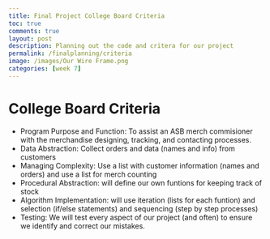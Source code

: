 ```yaml
---
title: Final Project College Board Criteria
toc: true
comments: true
layout: post
description: Planning out the code and critera for our project
permalink: /finalplanning/criteria
image: /images/Our Wire Frame.png
categories: [week 7]
---
```


# College Board Criteria
- Program Purpose and Function: To assist an ASB merch commisioner with the merchandise designing, tracking, and contacting processes.
- Data Abstraction: Collect orders and data (names and info) from customers
- Managing Complexity: Use a list with customer information (names and orders) and use a list for merch counting
- Procedural Abstraction: will define our own funtions for keeping track of stock
- Algorithm Implementation: will use iteration (lists for each funtion) and selection (if/else statements) and sequencing (step by step processes)
- Testing: We will test every aspect of our project (and often) to ensure we identify and correct our mistakes.